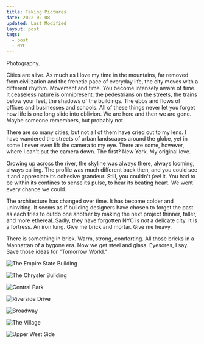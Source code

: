 ```yaml
---
title: Taking Pictures
date: 2022-02-08
updated: Last Modified
layout: post
tags:
  - post
  - NYC
---
```


Photography.
<!-- excerpt -->
Cities are alive. As much as I love my time in the mountains, far removed from civilization and the frenetic pace of everyday life, the city moves with a different rhythm. Movement and time. You become intensely aware of time. It ceaseless nature is omnipresent: the pedestrians on the streets, the trains below your feet, the shadows of the buildings. The ebbs and flows of offices and businesses and schools. All of these things never let you forget how life is one long slide into oblivion. We are here and then we are gone. Maybe someone remembers, but probably not.  

There are so many cities, but not all of them have cried out to my lens. I have wandered the streets of urban landscapes around the globe, yet in some I never even lift the camera to my eye. There are some, however, where I can't put the camera down. The first? New York. My original love.

Growing up across the river, the skyline was always there, always looming, always calling. The profile was much different back then, and you could see it and appreciate its cohesive grandeur. Still, you couldn't *feel* it. You had to be within its confines to sense its pulse, to hear its beating heart. We went every chance we could.

The architecture has changed over time. It has become colder and uninviting. It seems as if building designers have chosen to forget the past as each tries to outdo one another by making the next project thinner, taller, and more ethereal. Sadly, they have forgotten NYC is *not* a delicate city. It is a fortress. An iron lung. Give me brick and mortar. Give me heavy.

There is something in brick. Warm, strong, comforting. All those bricks in a Manhattan of a bygone era. Now we get steel and glass. Eyesores, I say. Save those ideas for "Tomorrow World." 

![The Empire State Building](https://github.com/salvatoretaibi/salvatoretaibi.github.io/src/assets/images/_SPT1345.jpg)

![The Chrysler Building](https://github.com/salvatoretaibi/salvatoretaibi.github.io/src/assets/images/_SPT1841.jpg)

![Central Park](https://github.com/salvatoretaibi/salvatoretaibi.github.io/src/assets/images/_SPT1826.jpg)

![Riverside Drive](https://github.com/salvatoretaibi/salvatoretaibi.github.io/src/assets/images/_SPT1926.jpg)

![Broadway](https://github.com/salvatoretaibi/salvatoretaibi.github.io/src/assets/images/_SPT1613.jpg)

![The Village](https://github.com/salvatoretaibi/salvatoretaibi.github.io/src/assets/images/_SPT2061.jpg)

![Upper West Side](https://github.com/salvatoretaibi/salvatoretaibi.github.io/src/assets/images/_SPT2050.jpg)